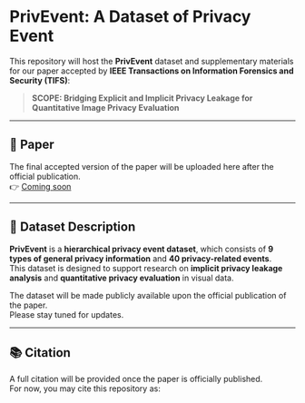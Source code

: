 # PrivEvent: A Dataset of Privacy Event

This repository will host the **PrivEvent** dataset and supplementary materials for our paper accepted by **IEEE Transactions on Information Forensics and Security (TIFS)**:

> **SCOPE: Bridging Explicit and Implicit Privacy Leakage for Quantitative Image Privacy Evaluation**

---

## 📄 Paper

The final accepted version of the paper will be uploaded here after the official publication.  
👉 [Coming soon](#)

---

## 📁 Dataset Description

**PrivEvent** is a **hierarchical privacy event dataset**, which consists of **9 types of general privacy information** and **40 privacy-related events**.  
This dataset is designed to support research on **implicit privacy leakage analysis** and **quantitative privacy evaluation** in visual data.

The dataset will be made publicly available upon the official publication of the paper.  
Please stay tuned for updates.

---

## 📚 Citation

A full citation will be provided once the paper is officially published.  
For now, you may cite this repository as:

```bibtex

```
